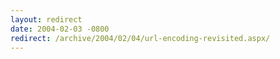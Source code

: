 ```yaml
---
layout: redirect
date: 2004-02-03 -0800
redirect: /archive/2004/02/04/url-encoding-revisited.aspx/
---
```

